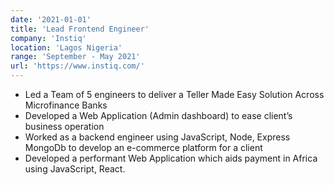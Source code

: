 ```yaml
---
date: '2021-01-01'
title: 'Lead Frontend Engineer'
company: 'Instiq'
location: 'Lagos Nigeria'
range: 'September - May 2021'
url: 'https://www.instiq.com/'
---
```


- Led a Team of 5 engineers to deliver a Teller Made Easy Solution Across Microfinance Banks
- Developed a Web Application (Admin dashboard) to ease client’s business operation
- Worked as a backend engineer using JavaScript, Node, Express MongoDb to develop an e-commerce platform for a client
- Developed a performant Web Application which aids payment in Africa using JavaScript, React.

